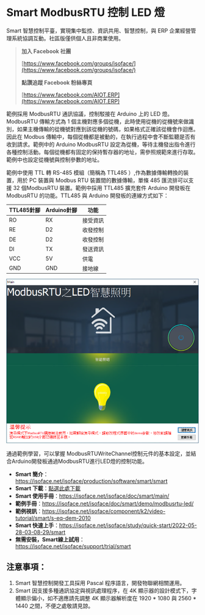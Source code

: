 # Smart ModbusRTU 控制 LED 燈

Smart 智慧控制平臺，實現集中監控、資訊共用、智慧控制，與 ERP 企業經營管理系統協調互動。社區版僅供個人且非商業使用。

> **加入 Facebook 社團**
>
> [https://www.facebook.com/groups/isoface/](https://www.facebook.com/groups/isoface/)
> 
> **點讚追蹤 Facebook 粉絲專頁**
> 
> [https://www.facebook.com/AIOT.ERP](https://www.facebook.com/AIOT.ERP)

範例採用 ModbusRTU 通訊協議，控制駁接在 Arduino 上的 LED 燈。ModbusRTU 傳輸方式為 1 個主機對應多個從機，此時使用從機的從機號來做識別，如果主機傳輸的從機號對應到該從機的號碼，如果格式正確該從機會作迴應。因此在 Modbus 傳輸中，每個從機都是被動的，在執行過程中會不斷監聽是否有收到請求。範例中的 Arduino ModbusRTU 設定為從機，等待主機發出指令進行各種控制活動。每個從機都有固定的保持暫存器的地址，需參照規範來進行存取。範例中也設定從機號與控制參數的地址。

範例中使用 TTL 轉 RS-485 模組（簡稱為 TTL485 ）,作為數據傳輸轉換的裝置，用於 PC 裝置與 Modbus RTU 裝置間的數據傳輸，單條 485 匯流排可以支援 32 個ModbusRTU 裝置。範例中採用 TTL485 擴充套件 Arduino 開發板在 ModbusRTU 的功能。TTL485 與 Arduino 開發板的連線方式如下：

| **TTL485針腳** | **Arduino針腳** | **功能** |
| -------------- | --------------- | -------- |
| RO             | RX              | 接受資訊 |
| RE             | D2              | 收發控制 |
| DE             | D2              | 收發控制 |
| DI             | TX              | 發送資訊 |
| VCC            | 5V              | 供電     |
| GND            | GND             | 接地線   |

![](images/20220924161923.png)

通過範例學習，可以掌握 ModbusRTUWriteChannel控制元件的基本設定，並結合Arduino開發板通過ModbusRTU進行LED燈的控制功能。

* **Smart 簡介**：https://isoface.net/isoface/production/software/smart/smart
* **Smart 下載**：[點選此處下載](https://github.com/isoface-iot/Smart/releases/latest)
* **Smart 使用手冊**：https://isoface.net/isoface/doc/smart/main/
* **範例手冊**：https://isoface.net/isoface/doc/smart/demo/modbusrtu-led/
* **範例視訊**：https://isoface.net/isoface/component/k2/video-tutorial/smart/s-eq-dem-2010
* **Smart 快速上手**：https://isoface.net/isoface/study/quick-start/2022-05-28-03-08-29/smart
* **無需安裝，Smart線上試用**：https://isoface.net/isoface/support/trial/smart

## 注意事項：
1. Smart 智慧控制開發工具採用 Pascal 程序語言，開發物聯網相關運用。
2. Smart 因支援多種通訊協定與視訊處理程序，在 4K 顯示器的設計模式下，字體顯示偏小，如不適應請先調整 4K 顯示器解析度在 1920 * 1080 與 2560 * 1440 之間，不便之處敬請見諒。